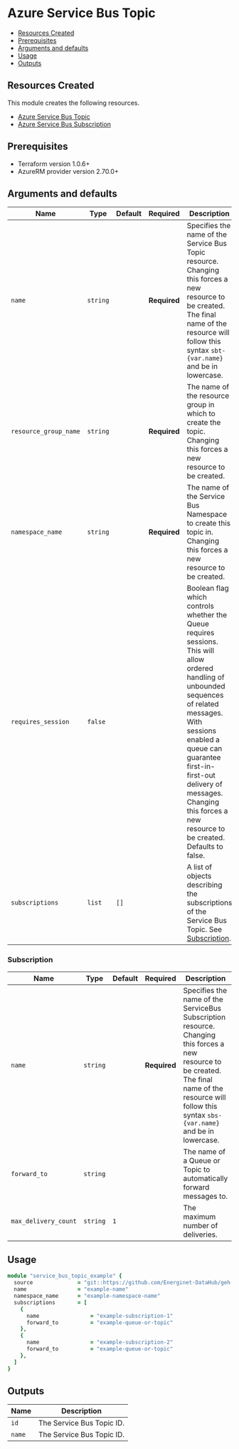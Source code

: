 # Azure Service Bus Topic

- [Resources Created](#resources-created)
- [Prerequisites](#prerequisites)
- [Arguments and defaults](#arguments-and-defaults)
- [Usage](#usage)
- [Outputs](#outputs)

## Resources Created

This module creates the following resources.

- [Azure Service Bus Topic](https://registry.terraform.io/providers/hashicorp/azurerm/latest/docs/resources/service_bus_topic)
- [Azure Service Bus Subscription](https://registry.terraform.io/providers/hashicorp/azurerm/latest/docs/resources/service_bus_subscription)

## Prerequisites

- Terraform version 1.0.6+
- AzureRM provider version 2.70.0+

## Arguments and defaults

| Name | Type | Default | Required | Description |
|-|-|-|-|-|
| `name` | `string` | | **Required** | Specifies the name of the Service Bus Topic resource. Changing this forces a new resource to be created. The final name of the resource will follow this syntax `sbt-{var.name}` and be in lowercase. |
| `resource_group_name` | `string` | | **Required** | The name of the resource group in which to create the topic. Changing this forces a new resource to be created. |
| `namespace_name` | `string` | | **Required** | The name of the Service Bus Namespace to create this topic in. Changing this forces a new resource to be created. |
| `requires_session` | `false` | | | Boolean flag which controls whether the Queue requires sessions. This will allow ordered handling of unbounded sequences of related messages. With sessions enabled a queue can guarantee first-in-first-out delivery of messages. Changing this forces a new resource to be created. Defaults to false. |
| `subscriptions` | `list` | `[]` | | A list of objects describing the subscriptions of the Service Bus Topic. See [Subscription](#subscription). |

### Subscription

| Name | Type | Default | Required | Description |
|-|-|-|-|-|
| `name` | `string` | | **Required** | Specifies the name of the ServiceBus Subscription resource. Changing this forces a new resource to be created. The final name of the resource will follow this syntax `sbs-{var.name}` and be in lowercase. |
| `forward_to` | `string` | | | The name of a Queue or Topic to automatically forward messages to. |
| `max_delivery_count` | `string` | `1` | | The maximum number of deliveries. |

## Usage

```ruby
module "service_bus_topic_example" { 
  source              = "git::https://github.com/Energinet-DataHub/geh-terraform-modules.git//azure/service_bus-topic?ref=5.1.0"
  name                = "example-name"
  namespace_name      = "example-namespace-name"
  subscriptions       = [
    {
      name                = "example-subscription-1"
      forward_to          = "example-queue-or-topic"
    },
    {
      name                = "example-subscription-2"
      forward_to          = "example-queue-or-topic"
    },
  ]
}
```

## Outputs

| Name | Description |
|-|-|
| `id` | The Service Bus Topic ID. |
| `name` | The Service Bus Topic ID. |
